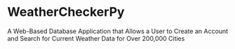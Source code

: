 # WeatherCheckerPy
A Web-Based Database Application that Allows a User to Create an Account and Search for Current Weather Data for Over 200,000 Cities
